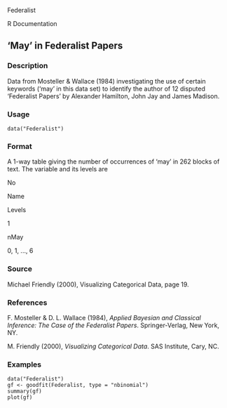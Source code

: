 Federalist

R Documentation

## ‘May’ in Federalist Papers

### Description

Data from Mosteller & Wallace (1984) investigating the use of certain keywords
(‘may’ in this data set) to identify the author of 12 disputed ‘Federalist
Papers’ by Alexander Hamilton, John Jay and James Madison.

### Usage

    
    data("Federalist")

### Format

A 1-way table giving the number of occurrences of ‘may’ in 262 blocks of text.
The variable and its levels are

No

Name

Levels

1

nMay

0, 1, ..., 6

### Source

Michael Friendly (2000), Visualizing Categorical Data, page 19.

### References

F. Mosteller & D. L. Wallace (1984), _Applied Bayesian and Classical
Inference: The Case of the Federalist Papers_. Springer-Verlag, New York, NY.

M. Friendly (2000), _Visualizing Categorical Data_. SAS Institute, Cary, NC.

### Examples

    
    data("Federalist")
    gf <- goodfit(Federalist, type = "nbinomial")
    summary(gf)
    plot(gf)

